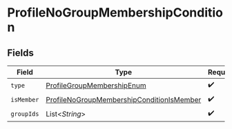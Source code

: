 # ProfileNoGroupMembershipCondition


## Fields

| Field                                                                                                             | Type                                                                                                              | Required                                                                                                          | Description                                                                                                       |
| ----------------------------------------------------------------------------------------------------------------- | ----------------------------------------------------------------------------------------------------------------- | ----------------------------------------------------------------------------------------------------------------- | ----------------------------------------------------------------------------------------------------------------- |
| `type`                                                                                                            | [ProfileGroupMembershipEnum](../../models/components/ProfileGroupMembershipEnum.md)                               | :heavy_check_mark:                                                                                                | N/A                                                                                                               |
| `isMember`                                                                                                        | [ProfileNoGroupMembershipConditionIsMember](../../models/components/ProfileNoGroupMembershipConditionIsMember.md) | :heavy_check_mark:                                                                                                | N/A                                                                                                               |
| `groupIds`                                                                                                        | List\<*String*>                                                                                                   | :heavy_check_mark:                                                                                                | N/A                                                                                                               |